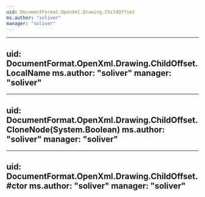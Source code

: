 ```yaml
---
uid: DocumentFormat.OpenXml.Drawing.ChildOffset
ms.author: "soliver"
manager: "soliver"
---
```


---
uid: DocumentFormat.OpenXml.Drawing.ChildOffset.LocalName
ms.author: "soliver"
manager: "soliver"
---

---
uid: DocumentFormat.OpenXml.Drawing.ChildOffset.CloneNode(System.Boolean)
ms.author: "soliver"
manager: "soliver"
---

---
uid: DocumentFormat.OpenXml.Drawing.ChildOffset.#ctor
ms.author: "soliver"
manager: "soliver"
---
